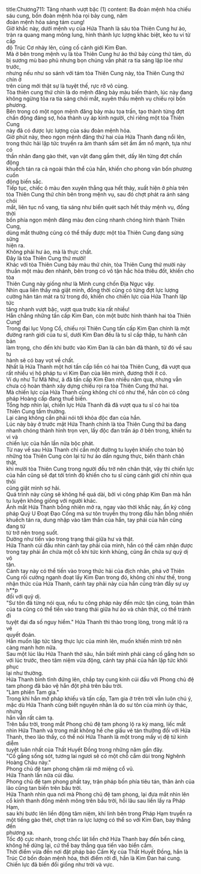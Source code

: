 title:Chương711: Tăng nhanh vượt bậc (1)
content:
Ba đoàn mệnh hỏa chiếu sáu cung, bốn đoàn mệnh hỏa rọi bảy cung, năm<br>đoàn mệnh hỏa sáng tám cung!<br>Giờ khắc này, dưới mệnh vụ của Hứa Thanh là sáu tòa Thiên Cung hư ảo,<br>tràn ra quang mang mông lung, hình thành lực lượng khác biệt, kéo tu vi từ cấp<br>độ Trúc Cơ nhảy lên, củng cố cảnh giới Kim Đan.<br>Mà ở bên trong mệnh vụ là tòa Thiên Cung hư ảo thứ bảy cùng thứ tám, dù<br>bị sương mù bao phủ nhưng bọn chúng vẫn phát ra tia sáng lập lòe như trước,<br>nhưng nếu như so sánh với tám tòa Thiên Cung này, tòa Thiên Cung thứ chín ở<br>trên cùng mới thật sự là tuyệt thế, rực rỡ vô cùng.<br>Tòa thiên cung thứ chín là do mệnh đăng bảy màu biến thành, lúc này đang<br>không ngừng tỏa ra tia sáng chói mắt, xuyên thấu mệnh vụ chiếu rọi bốn<br>phương.<br>Bên trong có một ngọn mệnh đăng bảy màu tọa trấn, tạo thành từng đợt<br>chấn động đáng sợ, hóa thành uy áp kinh người, chỉ riêng một tòa Thiên Cung<br>này đã có được lực lượng của sáu đoàn mệnh hỏa.<br>Giờ phút này, theo ngọn mệnh đăng thứ hai của Hứa Thanh đang nổi lên,<br>trong thức hải lập tức truyền ra âm thanh sấm sét ầm ầm nổ mạnh, tựa như có<br>thần nhân đang gào thét, vạn vật đang gầm thét, dấy lên từng đợt chấn động<br>khuếch tán ra cả ngoài thân thể của hắn, khiến cho phong vân bốn phương cuốn<br>động biến sắc.<br>Tiếp tục, chiếc ô màu đen xuyên thẳng qua hết thảy, xuất hiện ở phía trên<br>tòa Thiên Cung thứ chín bên trong mệnh vụ, sau đó chợt phát ra ánh sáng chói<br>mắt, liên tục nổ vang, tia sáng như biển quét sạch hết thảy mệnh vụ, đồng thời<br>bốn phía ngọn mệnh đăng màu đen cũng nhanh chóng hình thành Thiên Cung,<br>dùng mắt thường cũng có thể thấy được một tòa Thiên Cung đang sừng sững<br>hiện ra.<br>Không phải hư ảo, mà là thực chất.<br>Đây là tòa Thiên Cung thứ mười!<br>Khác với tòa Thiên Cung bảy màu thứ chín, tòa Thiên Cung thứ mười này<br>thuần một màu đen nhánh, bên trong có vô tận hắc hỏa thiêu đốt, khiến cho tòa<br>Thiên Cung này giống như là Minh cung chốn Địa Ngục vậy.<br>Nhìn qua liền thấy mà giật mình, đồng thời cũng có từng đợt lực lượng<br>cường hãn tản mát ra từ trong đó, khiến cho chiến lực của Hứa Thanh lập tức<br>tăng nhanh vượt bậc, vượt qua trước kia rất nhiều!<br>Hắn chẳng những tấn cấp Kim Đan, còn một bước hình thành hai tòa Thiên<br>Cung!<br>Trong đại lục Vọng Cổ, chiếu rọi Thiên Cung tấn cấp Kim Đan chính là một<br>đường ranh giới của tu sĩ, dưới Kim Đan đều là tu sĩ cấp thấp, tu hành căn bản<br>làm trọng, cho đến khi bước vào Kim Đan là căn bản đã thành, từ đó về sau tu<br>hành sẽ có bay vọt về chất.<br>Nhất là Hứa Thanh một hơi tấn cấp liền có hai tòa Thiên Cung, đã vượt qua<br>rất nhiều vị hộ pháp tu vi Kim Đan của liên minh, đương thời ít có.<br>Ví dụ như Tư Mã Như, ả đã tấn cấp Kim Đan nhiều năm qua, nhưng vẫn<br>chưa có hoàn thành xây dựng chiếu rọi ra tòa Thiên Cung thứ hai.<br>Mà chiến lực của Hứa Thanh cũng không chỉ có như thế, hắn còn có công<br>pháp Hoàng cấp đang thuế biến.<br>Tổng hợp nhìn lại, chiến lực Hứa Thanh đã đã vượt qua tu sĩ có hai tòa<br>Thiên Cung tầm thường.<br>Lại càng không cần phải nói tới khỏa độc đan của hắn.<br>Lúc này bày ở trước mặt Hứa Thanh chính là tòa Thiên Cung thứ ba đang<br>nhanh chóng thành hình trọn vẹn, lấy độc đan trấn áp ở bên trong, khiến tu vi và<br>chiến lực của hắn lần nữa bộc phát.<br>Từ nay về sau Hứa Thanh chỉ cần một đường tu luyện khiến cho toàn bộ<br>những tòa Thiên Cung còn lại từ hư ảo dần ngưng thực, biến thành chân thật,<br>khi mười tòa Thiên Cung trong người đều trở nên chân thật, vậy thì chiến lực<br>của hắn cũng sẽ đạt tới trình độ khiến cho tu sĩ cùng cảnh giới chỉ nhìn qua thôi<br>cũng giật mình sợ hãi.<br>Quá trình này cũng sẽ không hề quá dài, bởi vì công pháp Kim Đan mà hắn<br>tu luyện không giống với người khác.<br>Ánh mắt Hứa Thanh bỗng nhiên mở ra, ngay vào thời khắc này, ấn ký công<br>pháp Quỷ U Đoạt Đạo Công mà sư tôn truyền thụ trong đầu hắn bỗng nhiên<br>khuếch tán ra, dung nhập vào tâm thần của hắn, tay phải của hắn cũng đang từ<br>từ trở nên trong suốt.<br>Dường như tiến vào trong trạng thái giữa hư và thật.<br>Hứa Thanh cúi đầu nhìn cánh tay phải của mình, hắn có thể cảm nhận được<br>trong tay phải ẩn chứa một cỗ khí tức kinh khủng, cũng ẩn chứa sự quỷ dị vô<br>tận.<br>Cánh tay này có thể tiến vào trong thức hải của địch nhân, phá vỡ Thiên<br>Cung rồi cường ngạnh đoạt lấy Kim Đan trong đó, không chỉ như thế, trong<br>nhận thức của Hứa Thanh, cánh tay phải này của hắn cũng tràn đầy sự uy h**p<br>đối với quỷ dị.<br>"Sư tôn đã từng nói qua, nếu tu công pháp này đến mức tận cùng, toàn thân<br>của ta cũng có thể tiến vào trang thái giữa hư ảo và chân thật, có thể tránh đi<br>tuyệt đại đa số nguy hiểm." Hứa Thanh thì thào trong lòng, trong mắt lộ ra vẻ<br>quyết đoán.<br>Hắn muốn lập tức tăng thực lực của mình lên, muốn khiến mình trở nên<br>càng mạnh hơn nữa.<br>Sau một lúc lâu Hứa Thanh thở sâu, hắn biết mình phải càng cố gắng hơn so<br>với lúc trước, theo tâm niệm vừa động, cánh tay phải của hắn lập tức khôi phục<br>lại như thường.<br>Hứa Thanh bình tĩnh đứng lên, chắp tay cung kính cúi đầu với Phong chủ đệ<br>tam phong đã bảo vệ hắn đột phá trên bầu trời.<br>"Làm phiền Tam gia."<br>Trong khi hắn mở pháp khiếu và tấn cấp, Tam gia ở trên trời vẫn luôn chú ý,<br>mặc dù Hứa Thanh cũng biết nguyên nhân là do sư tôn của mình ủy thác, nhưng<br>hắn vẫn rất cảm tạ.<br>Trên bầu trời, trong mắt Phong chủ đệ tam phong lộ ra kỳ mang, liếc mắt<br>nhìn Hứa Thanh và trong mắt không hề che giấu vẻ tán thưởng đối với Hứa<br>Thanh, theo lão thấy, có thể nói Hứa Thanh là một trong mấy vị đệ tử kinh diễm<br>tuyệt luân nhất của Thất Huyết Đồng trong những năm gần đây.<br>"Cố gắng sống sót, tương lai ngươi sẽ có một chỗ cắm dùi trong Nghênh<br>Hoàng Châu này."<br>Phong chủ đệ tam phong chậm rãi mở miệng cổ vũ.<br>Hứa Thanh lần nữa cúi đầu.<br>Phong chủ đệ tam phong phất tay, trận pháp bốn phía tiêu tán, thân ảnh của<br>lão cũng tan biến trên bầu trời.<br>Hứa Thanh nhìn qua nơi mà Phong chủ đệ tam phong, lại đưa mắt nhìn lên<br>cổ kính thanh đồng mênh mông trên bầu trời, hồi lâu sau liền lấy ra Pháp Hạm,<br>sau khi bước lên liền động tâm niệm, khí linh bên trong Pháp Hạm truyền ra<br>một tiếng gào thét, chợt tràn ra lực lượng có thể so với Kim Đan, bay thẳng đến<br>phương xa.<br>Tốc độ cực nhanh, trong chốc lát liền chở Hứa Thanh bay đến bến cảng,<br>không hề dừng lại, cứ thể bay thẳng qua tiến vào biển cấm.<br>Thời điểm vừa đến nơi đặt pháp bảo Cấm Kỵ của Thất Huyết Đồng, hắn là<br>Trúc Cơ bốn đoàn mệnh hỏa, thời điểm rời đi, hắn là Kim Đan hai cung.<br>Chiến lực đã biến đổi giống như trời và vực.